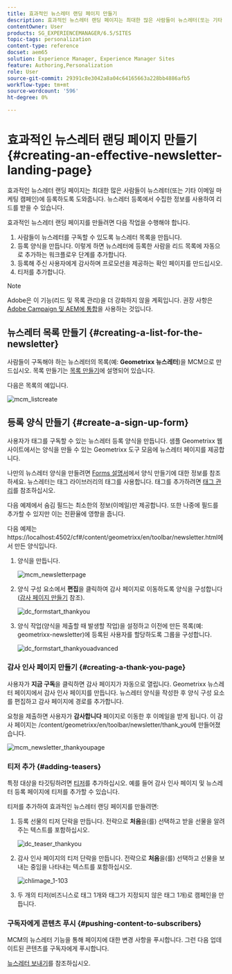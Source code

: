 ```yaml
---
title: 효과적인 뉴스레터 랜딩 페이지 만들기
description: 효과적인 뉴스레터 랜딩 페이지는 최대한 많은 사람들이 뉴스레터(또는 기타 이메일 마케팅 캠페인)에 등록하도록 도와줍니다. 뉴스레터 등록에서 수집한 정보를 사용하여 리드를 받을 수 있습니다.
contentOwner: User
products: SG_EXPERIENCEMANAGER/6.5/SITES
topic-tags: personalization
content-type: reference
docset: aem65
solution: Experience Manager, Experience Manager Sites
feature: Authoring,Personalization
role: User
source-git-commit: 29391c8e3042a8a04c64165663a228bb4886afb5
workflow-type: tm+mt
source-wordcount: '596'
ht-degree: 0%

---
```


# 효과적인 뉴스레터 랜딩 페이지 만들기{#creating-an-effective-newsletter-landing-page}

효과적인 뉴스레터 랜딩 페이지는 최대한 많은 사람들이 뉴스레터(또는 기타 이메일 마케팅 캠페인)에 등록하도록 도와줍니다. 뉴스레터 등록에서 수집한 정보를 사용하여 리드를 받을 수 있습니다.

효과적인 뉴스레터 랜딩 페이지를 만들려면 다음 작업을 수행해야 합니다.

1. 사람들이 뉴스레터를 구독할 수 있도록 뉴스레터 목록을 만듭니다.
1. 등록 양식을 만듭니다. 이렇게 하면 뉴스레터에 등록한 사람을 리드 목록에 자동으로 추가하는 워크플로우 단계를 추가합니다.
1. 등록해 주신 사용자에게 감사하며 프로모션을 제공하는 확인 페이지를 만드십시오.
1. 티저를 추가합니다.

>[!NOTE]
>
>Adobe은 이 기능(리드 및 목록 관리)을 더 강화하지 않을 계획입니다.
>권장 사항은 [Adobe Campaign 및 AEM에 통합](/help/sites-administering/campaign.md)을 사용하는 것입니다.

## 뉴스레터 목록 만들기 {#creating-a-list-for-the-newsletter}

사람들이 구독해야 하는 뉴스레터의 목록(예: **Geometrixx 뉴스레터**)을 MCM으로 만드십시오. 목록 만들기는 [목록 만들기](/help/sites-classic-ui-authoring/classic-personalization-campaigns.md#creatingnewlists)에 설명되어 있습니다.

다음은 목록의 예입니다.

![mcm_listcreate](assets/mcm_listcreate.png)

## 등록 양식 만들기 {#create-a-sign-up-form}

사용자가 태그를 구독할 수 있는 뉴스레터 등록 양식을 만듭니다. 샘플 Geometrixx 웹 사이트에서는 양식을 만들 수 있는 Geometrixx 도구 모음에 뉴스레터 페이지를 제공합니다.

나만의 뉴스레터 양식을 만들려면 [Forms 설명서](/help/sites-authoring/default-components.md#form)에서 양식 만들기에 대한 정보를 참조하세요. 뉴스레터는 태그 라이브러리의 태그를 사용합니다. 태그를 추가하려면 [태그 관리](/help/sites-authoring/tags.md#tagadministration)를 참조하십시오.

다음 예제에서 숨김 필드는 최소한의 정보(이메일)만 제공합니다. 또한 나중에 필드를 추가할 수 있지만 이는 전환율에 영향을 줍니다.

다음 예제는 https://localhost:4502/cf#/content/geometrixx/en/toolbar/newsletter.html에서 만든 양식입니다.

1. 양식을 만듭니다.

   ![mcm_newsletterpage](assets/mcm_newsletterpage.png)

1. 양식 구성 요소에서 **편집**&#x200B;을 클릭하여 감사 페이지로 이동하도록 양식을 구성합니다([감사 페이지 만들기](#creating-a-thank-you-page) 참조).

   ![dc_formstart_thankyou](assets/dc_formstart_thankyou.png)

1. 양식 작업(양식을 제출할 때 발생할 작업)을 설정하고 이전에 만든 목록(예: geometrixx-newsletter)에 등록된 사용자를 할당하도록 그룹을 구성합니다.

   ![dc_formstart_thankyouadvanced](assets/dc_formstart_thankyouadvanced.png)

### 감사 인사 페이지 만들기 {#creating-a-thank-you-page}

사용자가 **지금 구독**&#x200B;을 클릭하면 감사 페이지가 자동으로 열립니다. Geometrixx 뉴스레터 페이지에서 감사 인사 페이지를 만듭니다. 뉴스레터 양식을 작성한 후 양식 구성 요소를 편집하고 감사 페이지에 경로를 추가합니다.

요청을 제출하면 사용자가 **감사합니다** 페이지로 이동한 후 이메일을 받게 됩니다. 이 감사 페이지는 /content/geometrixx/en/toolbar/newsletter/thank_you에 만들어졌습니다.

![mcm_newsletter_thankyoupage](assets/mcm_newsletter_thankyoupage.png)

### 티저 추가 {#adding-teasers}

특정 대상을 타깃팅하려면 [티저](/help/sites-classic-ui-authoring/classic-personalization-campaigns.md#teasers)를 추가하십시오. 예를 들어 감사 인사 페이지 및 뉴스레터 등록 페이지에 티저를 추가할 수 있습니다.

티저를 추가하여 효과적인 뉴스레터 랜딩 페이지를 만들려면:

1. 등록 선물의 티저 단락을 만듭니다. 전략으로 **처음**&#x200B;을(를) 선택하고 받을 선물을 알려주는 텍스트를 포함하십시오.

   ![dc_teaser_thankyou](assets/dc_teaser_thankyou.png)

1. 감사 인사 페이지의 티저 단락을 만듭니다. 전략으로 **처음**&#x200B;을(를) 선택하고 선물을 보내는 중임을 나타내는 텍스트를 포함하십시오.

   ![chlimage_1-103](assets/chlimage_1-103.png)

1. 두 개의 티저(비즈니스로 태그 1개와 태그가 지정되지 않은 태그 1개)로 캠페인을 만듭니다.

### 구독자에게 콘텐츠 푸시 {#pushing-content-to-subscribers}

MCM의 뉴스레터 기능을 통해 페이지에 대한 변경 사항을 푸시합니다. 그런 다음 업데이트된 콘텐츠를 구독자에게 푸시합니다.

[뉴스레터 보내기](/help/sites-classic-ui-authoring/classic-personalization-campaigns.md#newsletters)를 참조하십시오.
